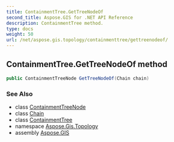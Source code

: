 ```yaml
---
title: ContainmentTree.GetTreeNodeOf
second_title: Aspose.GIS for .NET API Reference
description: ContainmentTree method. 
type: docs
weight: 50
url: /net/aspose.gis.topology/containmenttree/gettreenodeof/
---
```

## ContainmentTree.GetTreeNodeOf method

```csharp
public ContainmentTreeNode GetTreeNodeOf(Chain chain)
```

### See Also

* class [ContainmentTreeNode](../../containmenttreenode/)
* class [Chain](../../chain/)
* class [ContainmentTree](../)
* namespace [Aspose.Gis.Topology](../../containmenttree/)
* assembly [Aspose.GIS](../../../)


